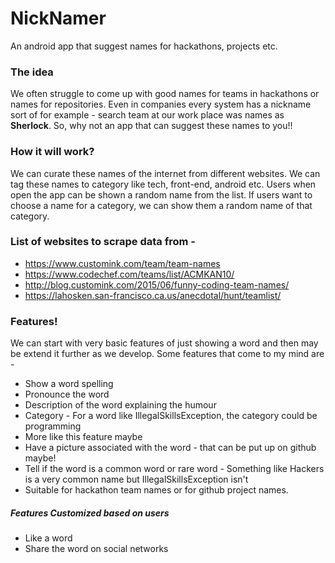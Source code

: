 # NickNamer
An android app that suggest names for hackathons, projects etc.

### The idea
We often struggle to come up with good names for teams in hackathons or names for repositories. Even in companies every system has a nickname sort of for example - search team at our work place was names as **Sherlock**. So, why not an app that can suggest these names to you!!

### How it will work?
We can curate these names of the internet from different websites. We can tag these names to category like tech, front-end, android etc. Users when open the app can be shown a random name from the list. If users want to choose a name for a category, we can show them a random name of that category.


### List of websites to scrape data from -

* https://www.customink.com/team/team-names
* https://www.codechef.com/teams/list/ACMKAN10/
* http://blog.customink.com/2015/06/funny-coding-team-names/
* https://lahosken.san-francisco.ca.us/anecdotal/hunt/teamlist/


### Features!

We can start with very basic features of just showing a word and then may be extend it further as we develop. Some features that come to my mind are -

* Show a word spelling
* Pronounce the word
* Description of the word explaining the humour
* Category - For a word like IllegalSkillsException, the category could be programming
* More like this feature maybe
* Have a picture associated with the word - that can be put up on github maybe!
* Tell if the word is a common word or rare word - Something like Hackers is a very common name but IllegalSkillsException isn't
* Suitable for hackathon team names or for github project names.

##### Features Customized based on users

* Like a word
* Share the word on social networks



